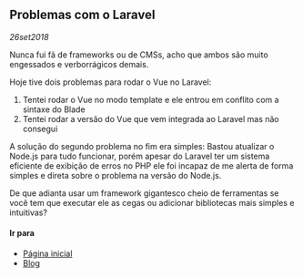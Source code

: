 ## Problemas com o Laravel
*26set2018*

Nunca fui fã de frameworks ou de CMSs, acho que ambos são muito engessados e verborrágicos demais. 

Hoje tive dois problemas para rodar o Vue no Laravel:
1. Tentei rodar o Vue no modo template e ele entrou em conflito com a sintaxe do Blade
1. Tentei rodar a versão do Vue que vem integrada ao Laravel mas não consegui


A solução do segundo problema no fim era simples: Bastou atualizar o Node.js para tudo funcionar, porém apesar do Laravel ter um sistema eficiente de exibição de erros no PHP ele foi incapaz de me alerta de forma simples e direta sobre o problema na versão do Node.js.

De que adianta usar um framework gigantesco cheio de ferramentas se você tem que executar ele as cegas ou adicionar bibliotecas mais simples e intuitivas?

#### Ir para
- [Página inicial](.)
- [Blog](blog.html)
